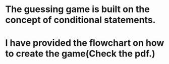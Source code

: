 # The guessing game is built on the concept of conditional statements.
# I have provided the flowchart on how to create the game(Check the pdf.)
